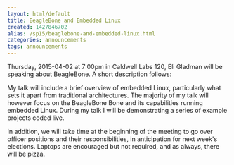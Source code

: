 ```yaml
---
layout: html/default
title: BeagleBone and Embedded Linux
created: 1427846702
alias: /sp15/beaglebone-and-embedded-linux.html
categories: announcements
tags: announcements
---
```

Thursday, 2015-04-02 at 7:00pm in Caldwell Labs 120, Eli Gladman will be speaking about BeagleBone. A short description follows:

My talk will include a brief overview of embedded Linux, particularly what sets it apart from traditional architectures. The majority of my talk will however focus on the BeagleBone Bone and its capabilities running embedded Linux. During my talk I will be demonstrating a series of example projects coded live.

In addition, we will take time at the beginning of the meeting to go over officer positions and their responsibilities, in anticipation for next week's elections.
Laptops are encouraged but not required, and as always, there will be pizza.
